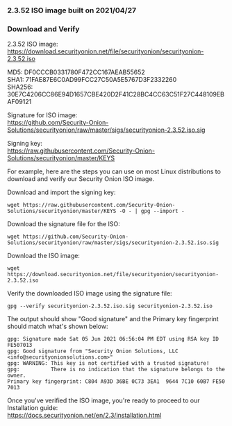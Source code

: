 ### 2.3.52 ISO image built on 2021/04/27


### Download and Verify

2.3.52 ISO image:  
https://download.securityonion.net/file/securityonion/securityonion-2.3.52.iso

MD5: DF0CCCB0331780F472CC167AEAB55652  
SHA1: 71FAE87E6C0AD99FCC27C50A5E5767D3F2332260  
SHA256: 30E7C4206CC86E94D1657CBE420D2F41C28BC4CC63C51F27C448109EBAF09121 

Signature for ISO image:  
https://github.com/Security-Onion-Solutions/securityonion/raw/master/sigs/securityonion-2.3.52.iso.sig

Signing key:  
https://raw.githubusercontent.com/Security-Onion-Solutions/securityonion/master/KEYS  

For example, here are the steps you can use on most Linux distributions to download and verify our Security Onion ISO image.

Download and import the signing key:  
```
wget https://raw.githubusercontent.com/Security-Onion-Solutions/securityonion/master/KEYS -O - | gpg --import -  
```

Download the signature file for the ISO:  
```
wget https://github.com/Security-Onion-Solutions/securityonion/raw/master/sigs/securityonion-2.3.52.iso.sig
```

Download the ISO image:  
```
wget https://download.securityonion.net/file/securityonion/securityonion-2.3.52.iso
```

Verify the downloaded ISO image using the signature file:  
```
gpg --verify securityonion-2.3.52.iso.sig securityonion-2.3.52.iso
```

The output should show "Good signature" and the Primary key fingerprint should match what's shown below:
```
gpg: Signature made Sat 05 Jun 2021 06:56:04 PM EDT using RSA key ID FE507013
gpg: Good signature from "Security Onion Solutions, LLC <info@securityonionsolutions.com>"
gpg: WARNING: This key is not certified with a trusted signature!
gpg:          There is no indication that the signature belongs to the owner.
Primary key fingerprint: C804 A93D 36BE 0C73 3EA1  9644 7C10 60B7 FE50 7013
```

Once you've verified the ISO image, you're ready to proceed to our Installation guide:  
https://docs.securityonion.net/en/2.3/installation.html
